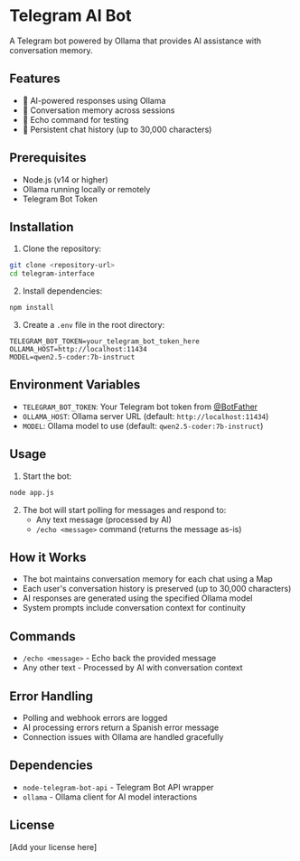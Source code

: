 # Telegram AI Bot

A Telegram bot powered by Ollama that provides AI assistance with conversation memory.

## Features

- 🤖 AI-powered responses using Ollama
- 💬 Conversation memory across sessions
- 📝 Echo command for testing
- 🔄 Persistent chat history (up to 30,000 characters)

## Prerequisites

- Node.js (v14 or higher)
- Ollama running locally or remotely
- Telegram Bot Token

## Installation

1. Clone the repository:
```bash
git clone <repository-url>
cd telegram-interface
```

2. Install dependencies:
```bash
npm install
```

3. Create a `.env` file in the root directory:
```env
TELEGRAM_BOT_TOKEN=your_telegram_bot_token_here
OLLAMA_HOST=http://localhost:11434
MODEL=qwen2.5-coder:7b-instruct
```

## Environment Variables

- `TELEGRAM_BOT_TOKEN`: Your Telegram bot token from [@BotFather](https://t.me/botfather)
- `OLLAMA_HOST`: Ollama server URL (default: `http://localhost:11434`)
- `MODEL`: Ollama model to use (default: `qwen2.5-coder:7b-instruct`)

## Usage

1. Start the bot:
```bash
node app.js
```

2. The bot will start polling for messages and respond to:
   - Any text message (processed by AI)
   - `/echo <message>` command (returns the message as-is)

## How it Works

- The bot maintains conversation memory for each chat using a Map
- Each user's conversation history is preserved (up to 30,000 characters)
- AI responses are generated using the specified Ollama model
- System prompts include conversation context for continuity

## Commands

- `/echo <message>` - Echo back the provided message
- Any other text - Processed by AI with conversation context

## Error Handling

- Polling and webhook errors are logged
- AI processing errors return a Spanish error message
- Connection issues with Ollama are handled gracefully

## Dependencies

- `node-telegram-bot-api` - Telegram Bot API wrapper
- `ollama` - Ollama client for AI model interactions

## License

[Add your license here] 